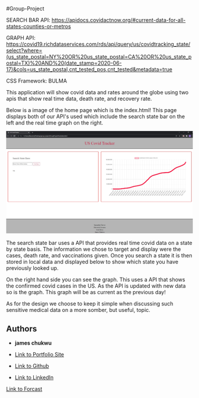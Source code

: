 #Group-Project

SEARCH BAR API: https://apidocs.covidactnow.org/#current-data-for-all-states-counties-or-metros

GRAPH API: https://covid19.richdataservices.com/rds/api/query/us/covidtracking_state/select?where=(us_state_postal=NY%20OR%20us_state_postal=CA%20OR%20us_state_postal=TX)%20AND%20(date_stamp=2020-06-17)&cols=us_state_postal,cnt_tested_pos,cnt_tested&metadata=true

CSS Framework: BULMA

This application will show covid data and rates around the globe using two apis that show real time data, death rate, and recovery rate. 


Below is a image of the home page which is the index.html! This page displays both of our API's used which include the search state bar on the left and the real time graph on the right.

![home page](./assets/img/covidtracker.jpg)

The search state bar uses a API that provides real time covid data on a state by state basis. The information we chose to target and display were the cases, death rate, and vaccinations given.
Once you search a state it is then stored in local data and displayed below to show which state you have previously looked up.

On the right hand side you can see the graph. This uses a API that shows the confirmed covid cases in the US. As the API is updated with new data so is the graph. This graph will be as current as the previous day! 

As for the design we choose to keep it simple when discussing such sensitive medical data on a more somber, but useful, topic. 

## Authors

* **james chukwu** 

- [Link to Portfolio Site](https://okingiboy.github.io/developer-profile-html-css-js-git-james/)

- [Link to Github](https://github.com/Okingiboy)

- [Link to LinkedIn](https://www.linkedin.com/in/james-chukwu-238b3446/?lipi=urn%3Ali%3Apage%3Ad_flagship3_feed%3BEHZLwPjTTfGgZGF1o%2FlQ%2Bg%3D%3D)


[Link to Forcast](https://github.com/Sammychvz17/GroupProjectOne)

